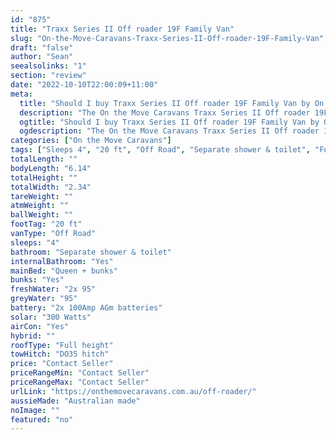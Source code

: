 ```yaml
---
id: "875"
title: "Traxx Series II Off roader 19F Family Van"
slug: "On-the-Move-Caravans-Traxx-Series-II-Off-roader-19F-Family-Van"
draft: "false"
author: "Sean"
seealsolinks: "1"
section: "review"
date: "2022-10-10T22:00:09+11:00"
meta:
  title: "Should I buy Traxx Series II Off roader 19F Family Van by On the Move Caravans?"
  description: "The On the Move Caravans Traxx Series II Off roader 19F Family Van is classed as Off Road, and sleeps 4 people. It is Australian made and comes in at 20 ft. It generally has Separate shower & toilet."
  ogtitle: "Should I buy Traxx Series II Off roader 19F Family Van by On the Move Caravans?"
  ogdescription: "The On the Move Caravans Traxx Series II Off roader 19F Family Van is classed as Off Road, and sleeps 4 people. It is Australian made and comes in at 20 ft. It generally has Separate shower & toilet."
categories: ["On the Move Caravans"]
tags: ["Sleeps 4", "20 ft", "Off Road", "Separate shower & toilet", "Full height", "Price Unknown"]
totalLength: ""
bodyLength: "6.14"
totalHeight: ""
totalWidth: "2.34"
tareWeight: ""
atmWeight: ""
ballWeight: ""
footTag: "20 ft"
vanType: "Off Road"
sleeps: "4"
bathroom: "Separate shower & toilet"
internalBathroom: "Yes"
mainBed: "Queen + bunks"
bunks: "Yes"
freshWater: "2x 95"
greyWater: "95"
battery: "2x 100Amp AGm batteries"
solar: "300 Watts"
airCon: "Yes"
hybrid: ""
roofType: "Full height"
towHitch: "DO35 hitch"
price: "Contact Seller"
priceRangeMin: "Contact Seller"
priceRangeMax: "Contact Seller"
urlLink: "https://onthemovecaravans.com.au/off-roader/"
aussieMade: "Australian made"
noImage: ""
featured: "no"
---
```

